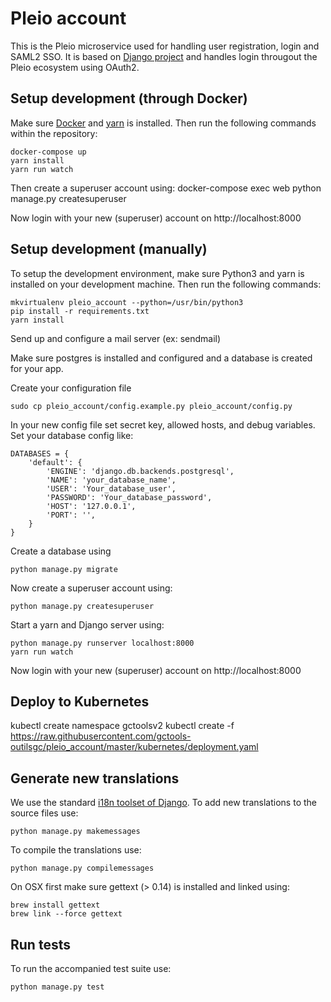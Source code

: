 # Pleio account

This is the Pleio microservice used for handling user registration, login and SAML2 SSO. It is based on [Django project](https://www.djangoproject.com/) and handles login througout the Pleio ecosystem using OAuth2.

## Setup development (through Docker)

Make sure [Docker](https://www.docker.com/) and [yarn](https://yarnpkg.com/lang/en/) is installed. Then run the following commands within the repository:

    docker-compose up
    yarn install
    yarn run watch

Then create a superuser account using:
    docker-compose exec web python manage.py createsuperuser

Now login with your new (superuser) account on http://localhost:8000

## Setup development (manually)

To setup the development environment, make sure Python3 and yarn is installed on your development machine. Then run the following commands:

    mkvirtualenv pleio_account --python=/usr/bin/python3
    pip install -r requirements.txt
    yarn install

Send up and configure a mail server (ex: sendmail)

Make sure postgres is installed and configured and a database is created for your app.

Create your configuration file

    sudo cp pleio_account/config.example.py pleio_account/config.py

In your new config file set secret key, allowed hosts, and debug variables. 
Set your database config like:

    DATABASES = {
        'default': {
            'ENGINE': 'django.db.backends.postgresql',
            'NAME': 'your_database_name',
            'USER': 'Your_database_user',
            'PASSWORD': 'Your_database_password',
            'HOST': '127.0.0.1',
            'PORT': '',
        }
    }

Create a database using

    python manage.py migrate

Now create a superuser account using:

    python manage.py createsuperuser

Start a yarn and Django server using:

    python manage.py runserver localhost:8000
    yarn run watch

Now login with your new (superuser) account on http://localhost:8000

## Deploy to Kubernetes

  kubectl create namespace gctoolsv2
  kubectl create -f https://raw.githubusercontent.com/gctools-outilsgc/pleio_account/master/kubernetes/deployment.yaml

## Generate new translations

We use the standard [i18n toolset of Django](https://docs.djangoproject.com/en/1.10/topics/i18n/). To add new translations to the source files use:

    python manage.py makemessages

To compile the translations use:

    python manage.py compilemessages

On OSX first make sure gettext (> 0.14) is installed and linked using:

    brew install gettext
    brew link --force gettext

## Run tests

To run the accompanied test suite use:

    python manage.py test

